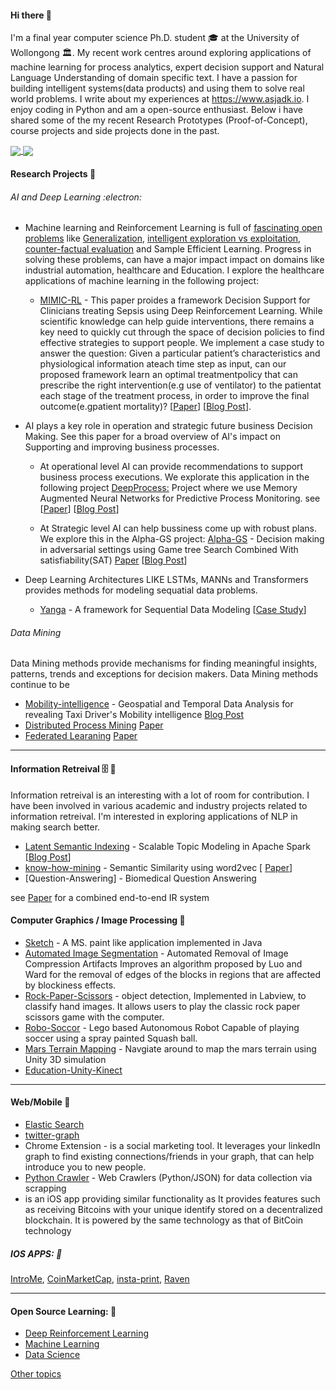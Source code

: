 

####  Hi there 👋

 I'm a final year computer science Ph.D. student :mortar_board: at the University of Wollongong :classical_building:. My recent work centres around exploring applications of machine learning for process analytics, expert decision support and Natural Language Understanding of domain specific text. I have a passion for building intelligent systems(data products) and using them to solve real world problems. I write about my experiences at https://www.asjadk.io. I enjoy coding in Python and am a open-source enthusiast. Below i have shared some of the my recent Research Prototypes (Proof-of-Concept), course projects and side projects done in the past. 


<a href="">
  <img align="center" src="https://github-readme-stats.vercel.app/api/top-langs/?username=asjad99&langs_count=7&layout=compact" />
</a>
<a href="">
  <img align="center" src="https://github-readme-streak-stats.herokuapp.com/?user=asjad99&theme=blue-green" />
</a>



####  Research Projects  🔭


###### AI and Deep Learning :electron:	

- Machine learning and Reinforcement Learning is full of [fascinating open problems](https://www.asjadk.io/real-world-rl/) like [Generalization](https://www.asjadk.io/generalization/), [intelligent exploration vs exploitation](https://www.asjadk.io/strategic-exploration-in-online-decision-making/), [counter-factual evaluation](https://www.asjadk.io/counterfactual-policy-evaluation/) and Sample Efficient Learning. Progress in solving these problems, can have a major impact impact on domains like industrial automation, healthcare and Education. I explore the healthcare applications of machine learning in the following project: 

  -  [MIMIC-RL](https://github.com/asjad99/MIMIC_RL_COACH) -  This paper proides a framework Decision Support for Clinicians treating Sepsis using Deep Reinforcement Learning.  While scientific knowledge can help guide interventions, there remains a key need to quickly cut through the space of decision policies to find effective strategies to support people. We implement a case study to answer the question: Given a particular patient’s characteristics and physiological information ateach time step as input, can our proposed framework learn an optimal treatmentpolicy that can prescribe the right intervention(e.g use of ventilator) to the patientat each stage of the treatment process, in order to improve the final outcome(e.gpatient mortality)?   [[Paper]()] [[Blog Post]()]. 

- AI plays a key role in operation and strategic future business Decision Making. See this paper for a broad overview of AI's impact on Supporting and improving business processes.  
 
   - At operational level AI can provide recommendations to support business process executions. We explorate this application in the following project  [DeepProcess:](https://github.com/asjad99/DeepProcess) Project where we use Memory Augmented Neural Networks  for Predictive Process Monitoring. see  [[Paper](https://arxiv.org/pdf/1802.00938.pdf)] [[Blog Post](https://www.asjadk.io/deepprocess/)]

   - At Strategic level AI can help bussiness come up with robust plans. We explore this in the Alpha-GS project: [Alpha-GS](https://github.com/asjad99/rosetta_stone) - Decision making in adversarial settings using Game tree Search Combined With satisfiability(SAT)  [Paper]() [[Blog Post](https://www.asjadk.io/strategic_resilience/)] 

- Deep Learning Architectures LIKE LSTMs, MANNs and Transformers provides methods for modeling sequatial data problems.  
  -  [Yanga](https://github.com/asjad99/Yanga)  - A framework for Sequential Data Modeling [[Case Study](https://www.asjadk.io/music/)]


###### Data Mining 

Data Mining methods provide mechanisms for finding meaningful insights, patterns, trends and exceptions for decision makers.  Data Mining methods continue to be 

- [Mobility-intelligence](https://github.com/asjad99/mobility-intelligence) - Geospatial and Temporal Data Analysis for revealing Taxi Driver's Mobility intelligence [Blog Post]()
- [Distributed Process Mining]() [Paper]()
- [Federated Learaning]() [Paper]()


----


#### Information Retreival :file_cabinet: :mag_right:

Information retreival is an interesting with a lot of room for contribution. I have been involved in various academic and industry projects related to information retreival. I'm interested in exploring applications of NLP in making search better. 

- [Latent Semantic Indexing]() - Scalable Topic Modeling in Apache Spark  [[Blog Post](https://www.asjadk.io/semantic_search/)] 
- [know-how-mining](https://github.com/asjad99/know-how-mining) - Semantic Similarity using word2vec  [ [Paper](https://link.springer.com/chapter/10.1007/978-3-319-69904-2_6)]
- [Question-Answering] - Biomedical Question Answering

see [Paper]() for a combined end-to-end IR system


#### Computer Graphics / Image Processing :yarn:
- [Sketch](https://github.com/asjad99/Sketch) -  A MS. paint like application implemented in Java
- [Automated Image Segmentation](https://github.com/asjad99/Image-Processing) - Automated Removal of Image Compression Artifacts Improves an algorithm proposed by Luo and Ward for the removal of edges of the blocks in regions that are affected by blockiness effects.
- [Rock-Paper-Scissors](https://github.com/asjad99/Rock-Paper-Scissors-) - object detection, Implemented in Labview, to classify hand images. It allows users to play the classic rock paper scissors game with the computer.
- [Robo-Soccor](https://github.com/asjad99/robot-soccor) - Lego based Autonomous Robot Capable of playing soccer using a spray painted Squash ball.
- [Mars Terrain Mapping](https://github.com/asjad99/mars_pathfinder_robot) - Navgiate around to map the mars terrain using Unity 3D simulation 
- [Education-Unity-Kinect](https://github.com/asjad99/KINEFF)  


-----
#### Web/Mobile :turtle:

- [Elastic Search]() 
- [twitter-graph]() 
- Chrome Extension - is a social marketing tool. It leverages your linkedIn graph to find existing connections/friends in your graph, that can help introduce you to new people. 
- [Python Crawler](https://github.com/asjad99/datascience-GYM/blob/master/Data_engineering/web_crawler.py) - Web Crawlers (Python/JSON) for data collection via scrapping
-  is an iOS app providing similar functionality as It provides features such as receiving Bitcoins with your unique identify stored on a decentralized blockchain. It is powered by the same technology as that of BitCoin technology

##### IOS APPS: :iphone: 
  [IntroMe](https://github.com/asjad99/IntroMe),  [CoinMarketCap](https://github.com/asjad99/CoinMarketCap),  [insta-print](https://github.com/asjad99/InstaPrint), [Raven](https://github.com/asjad99/Raven) 

-----------

#### Open Source Learning:   :octopus:

- [Deep Reinforcement Learning](https://github.com/asjad99/Deep-Reinforcement-Learning)
- [Machine Learning](https://github.com/asjad99/Machine-Learning-GYM)
- [Data Science](https://asjad99.github.io/datascience-GYM/) 


[Other topics](https://github.com/asjad99/asjad99.github.io/blob/main/README.md) 

<!-- Moonshots: 
https://github.com/ossu/computer-science#readme
Human-level concept learning through probabilistic program induction
Going deep into langauge, reinforcement learning 

<!-- 
https://www.cs.cornell.edu/jeh/book.pdf
https://web.stanford.edu/class/cs168/index.html
- BDI systems 

<!--unity ant simulation
https://www.youtube.com/watch?v=X-iSQQgOd1A

<!-- inspiration: 
https://paperswithcode.com/sota
also see data products and newsletters: 
<!-- 
- Systems Programming Rust (OS + databases)
You should be comfortable with arrays, pointers, references, classes, methods, dynamic memory allocation, recursion, linked lists, binary search trees, hashing, iterators, and function pointers.
 - Computational Photography
 - https://rolisz.ro/projects/
 - 
- https://jeremykun.com/2018/12/01/a-programmers-introduction-to-mathematics/
- https://maxmasnick.com/kb/
- https://chrisalbon.com/ Photography: 
https://paulstamatiou.com/photos/new-zealand/mount-cook-to-christchurch/ 
gear: https://paulstamatiou.com/stuff-i-use/


“If you want to build a ship, don't drum up the men to gather wood, divide the work, and give orders. Instead, teach them to yearn for the vast and endless sea.”

"A person often meets his destiny on the road he took to avoid it."

[Naval and Kapil Gupta on Hardwork](https://youtu.be/q6k_ufqaiBg)



----------------------------------------------------------------------------------------------------------------


